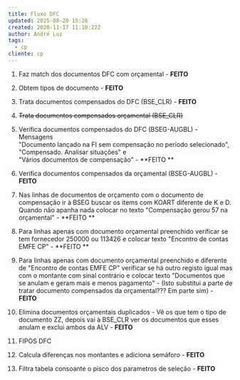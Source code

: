 ```yaml
---
title: Fluxo DFC
updated: 2025-08-20 15:26
created: 2020-11-17 11:10:22Z
author: André Luz
tags:
  - cp
cliente: cp
---
```


1. Faz match dos documentos DFC com orçamental - **FEITO**
2. Obtem tipos de documento - **FEITO**
3. Trata documentos compensados do DFC (BSE_CLR) - **FEITO**
4. <s>Trata documentos compensados orçamental (BSE_CLR)</s>

5. Verifica documentos compensados do DFC (BSEG-AUGBL) - Mensagens "Documento lançado na FI sem compensação no período selecionado",  "Compensado. Analisar situações" e "Vários documentos de compensação" - **FEITO **

6. Verifica documentos compensados da orçamental (BSEG-AUGBL) - **FEITO**

7. Nas linhas de documentos de orçamento com o documento de compensação ir à BSEG buscar os items com KOART diferente de K e D. Quando não apanha nada colocar no texto "Compensação gerou 57 na orçamental" - **FEITO **

8. Para linhas apenas com documento orçamental preenchido verificar se tem fornecedor 250000 ou 113426 e colocar texto "Encontro de contas EMFE CP" - **FEITO **

9. Para linhas apenas com documento orçamental preenchido e diferente de "Encontro de contas EMFE CP" verificar se há outro registo igual mas com o montante com sinal contrário e colocar texto "Documentos que se anulam e geram mais e menos pagamento" - (Isto substitui a parte de tratar documento compensados da orçamental??? Em parte sim) - **FEITO**

10. Elimina documentos orçamentais duplicados - Vê os que tem o tipo de documento ZZ, depois vai à BSE_CLR ver os documentos que esses anulam e exclui ambos da ALV - **FEITO**

11. FIPOS DFC
12. Calcula diferenças nos montantes e adiciona semáforo - **FEITO**
13. Filtra tabela consoante o pisco dos parametros de seleção - **FEITO**